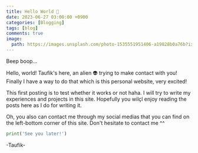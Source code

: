 ```yaml
---
title: Hello World 👋
date: 2023-06-27 03:00:00 +0900
categories: [Blogging]
tags: [blog]
comments: true
image:
  path: https://images.unsplash.com/photo-1535551951406-a19828b0a76b?ixlib=rb-4.0.3&ixid=M3wxMjA3fDB8MHxwaG90by1wYWdlfHx8fGVufDB8fHx8fA%3D%3D&auto=format&fit=crop&w=2366&q=80
---
```


Beep boop...

Hello, world! Taufik's here, an alien &#x1F47D; trying to make contact with you! Finally I have a way to do that which is this personal website, very excited!

This first posting is to test whether it works or not haha. I will try to write my experiences and projects in this site. Hopefully you wilçl enjoy reading the posts here as I do for writing it.

Oh, you also can contact me through my social medias that you can find on the left-bottom corner of this site. Don't hesitate to contact me ^^

```python
print('See you later!')
```

-Taufik-
